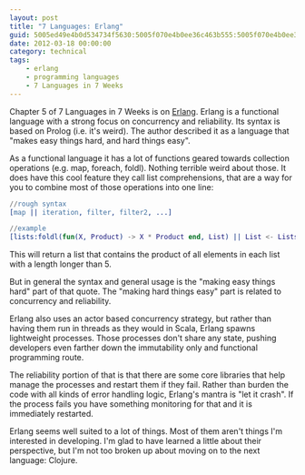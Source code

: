 ```yaml
---
layout: post
title: "7 Languages: Erlang"
guid: 5005ed49e4b0d534734f5630:5005f070e4b0ee36c463b555:5005f070e4b0ee36c463b58d
date: 2012-03-18 00:00:00
category: technical
tags:
    - erlang
    - programming languages
    - 7 Languages in 7 Weeks
---
```

Chapter 5 of 7 Languages in 7 Weeks is on [Erlang](http://en.wikipedia.org/wiki/Erlang_(programming_language)).  Erlang is a functional language with a strong focus on concurrency and reliability.  Its syntax is based on Prolog (i.e. it's weird).  The author described it as a language that "makes easy things hard, and hard things easy".

As a functional language it has a lot of functions geared towards collection operations (e.g. map, foreach, foldl).  Nothing terrible weird about those.  It does have this cool feature they call list comprehensions, that are a way for you to combine most of those operations into one line:

```erlang
//rough syntax
[map || iteration, filter, filter2, ...]

//example
[lists:foldl(fun(X, Product) -> X * Product end, List) || List <- Lists, length(List) > 5]
```

This will return a list that contains the product of all elements in each list with a length longer than 5.

But in general the syntax and general usage is the "making easy things hard" part of that quote.  The "making hard things easy" part is related to concurrency and reliability.

Erlang also uses an actor based concurrency strategy, but rather than having them run in threads as they would in Scala, Erlang spawns lightweight processes.  Those processes don't share any state, pushing developers even farther down the immutability only and functional programming route.

The reliability portion of that is that there are some core libraries that help manage the processes and restart them if they fail.  Rather than burden the code with all kinds of error handling logic, Erlang's mantra is "let it crash".  If the process fails you have something monitoring for that and it is immediately restarted.

Erlang seems well suited to a lot of things.  Most of them aren't things I'm interested in developing.  I'm glad to have learned a little about their perspective, but I'm not too broken up about moving on to the next language: Clojure.
